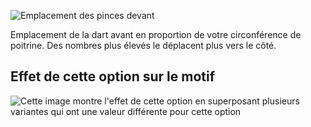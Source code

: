 ![Emplacement des pinces devant](frontdartplacement.svg)

Emplacement de la dart avant en proportion de votre circonférence de poitrine. Des nombres plus élevés le déplacent plus vers le côté.

## Effet de cette option sur le motif

![Cette image montre l'effet de cette option en superposant plusieurs variantes qui ont une valeur différente pour cette option](jaeger_frontdartplacement_sample.svg "Effet de cette option sur le motif")
